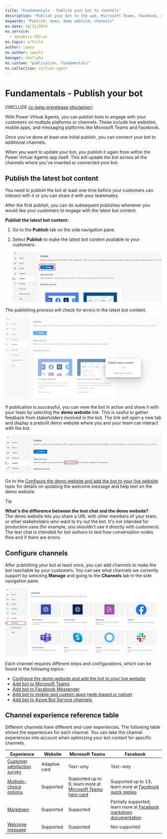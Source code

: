 ```yaml
---
title: "Fundamentals - Publish your bot to channels"
description: "Publish your bot to the web, Microsoft Teams, Facebook, or even use an existing Azure Bot Service framework."
keywords: "Publish; demo; demo website; channels"
ms.date: 10/31/2019
ms.service:
  - dynamics-365-ai
ms.topic: article
author: iaanw
ms.author: iawilt
manager: shellyha
ms.custom: "publication, fundamentals"
ms.collection: virtual-agent
---
```


# Fundamentals - Publish your bot

[!INCLUDE [cc-beta-prerelease-disclaimer](includes/cc-beta-prerelease-disclaimer.md)]

With Power Virtual Agents, you can publish bots to engage with your customers on multiple platforms or channels. These include live websites, mobile apps, and messaging platforms like Microsoft Teams and Facebook. 


Once you've done at least one initial publish, you can connect your bot to additional channels. 

When you want to update your bot, you publish it again from within the Power Virtual Agents app itself. This will update the bot across all the channels where you've inserted or connected your bot.


## Publish the latest bot content

You need to publish the bot at least one time before your customers can interact with it or you can share it with your teammates. 

After the first publish, you can do subsequent publishes whenever you would like your customers to engage with the latest bot content.

**Publish the latest bot content:**

1. Go to the **Publish** tab on the side navigation pane. 

2. Select **Publish** to make the latest bot content available to your customers.

    ![Publish latest bot content](media/channel-publish-latest-content.png)

The publishing process will check for errors in the latest bot content.

![Validate latest bot content for publish](media/channel-publish-validation.png)

If publication is successful, you can view the bot in action and share it with your team by selecting the **demo website** link. This is useful to gather feedback from stakeholders involved in the bot. The link will open a new tab and display a prebuilt demo website where you and your team can interact with the bot.

![Go to demo website](media/channel-go-to-demo-website.png)

Go to the [Configure the demo website and add the bot to your live website](publication-connect-bot-to-web-channels.md) topic for details on updating the welcome message and help text on the demo website.

> [!TIP]
> **What's the difference between the test chat and the demo website?** <br/>
> The demo website lets you share a URL with other members of your team, or other stakeholders who want to try out the bot. It's not intended for production uses (for example, you shouldn't use it directly with customers). <br/>
> The test chat is intended for bot authors to test how conversation nodes flow and if there are errors.

## Configure channels

After publishing your bot at least once, you can add channels to make the bot reachable by your customers. You can see what channels we currently support by selecting **Manage** and going to the **Channels** tab in the side navigation pane.

![Channel settings](media/channel-channels-menu.png)

Each channel requires different steps and configurations, which can be found in the following topics:

- [Configure the demo website and add the bot to your live website](publication-connect-bot-to-web-channels.md)
- [Add bot to Microsoft Teams](publication-add-bot-to-microsoft-teams.md)
- [Add bot to Facebook Messenger](publication-add-bot-to-facebook.md)
- [Add bot to mobile and custom apps (web-based or native)](publication-connect-bot-to-custom-application.md)
- [Add bot to Azure Bot Service channels](publication-connect-bot-to-azure-bot-service-channels.md)



## Channel experience reference table
Different channels have different end-user experiences. The following table shows the experiences for each channel. You can take the channel experiences into account when optimizing your bot content for specific channels.

 Experience | Website | Microsoft Teams | Facebook
 ---|---|---|---
 [Customer satisfaction survey](getting-started-create-topics.md) | Adaptive card | Text-only | Text-only
 [Multiple-choice options](getting-started-create-topics.md) | Supported | Supported up to 6; learn more at [Microsoft Teams hero card](/microsoftteams/platform/concepts/cards/cards-reference#hero-card) | Supported up to 13; learn more at [Facebook quick replies](https://developers.facebook.com/docs/messenger-platform/send-messages/quick-replies/)
 [Markdown](https://daringfireball.net/projects/markdown/) | Supported | Supported | Partially supported; learn more at [Facebook markdown documentation](https://www.facebook.com/help/147348452522644?helpref=related)
 [Welcome message](getting-started-create-greeting.md) | Supported | Supported | Not supported




